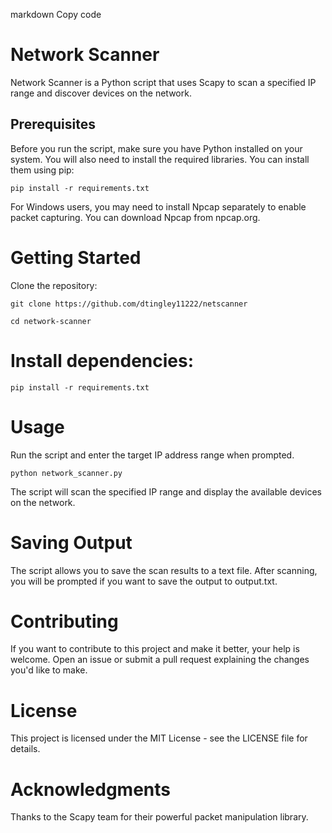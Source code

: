 markdown
Copy code
# Network Scanner

Network Scanner is a Python script that uses Scapy to scan a specified IP range and discover devices on the network.

## Prerequisites

Before you run the script, make sure you have Python installed on your system. You will also need to install the required libraries. You can install them using pip:

```
pip install -r requirements.txt
```
For Windows users, you may need to install Npcap separately to enable packet capturing. You can download Npcap from npcap.org.

# Getting Started

Clone the repository:


```git clone https://github.com/dtingley11222/netscanner```

```cd network-scanner```

# Install dependencies:


```pip install -r requirements.txt```

# Usage
Run the script and enter the target IP address range when prompted.


```python network_scanner.py```


The script will scan the specified IP range and display the available devices on the network.

# Saving Output
The script allows you to save the scan results to a text file. After scanning, you will be prompted if you want to save the output to output.txt.

# Contributing
If you want to contribute to this project and make it better, your help is welcome. Open an issue or submit a pull request explaining the changes you'd like to make.

# License
This project is licensed under the MIT License - see the LICENSE file for details.

# Acknowledgments
Thanks to the Scapy team for their powerful packet manipulation library.
